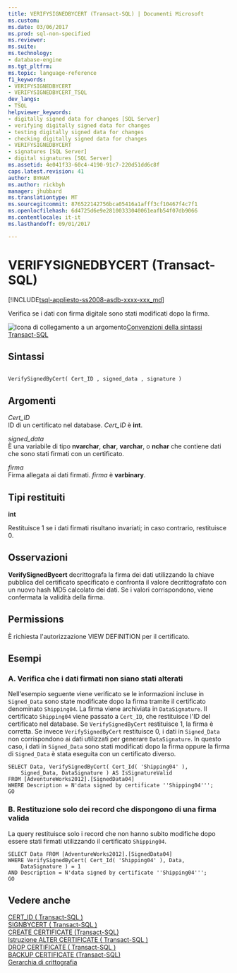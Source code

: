 ```yaml
---
title: VERIFYSIGNEDBYCERT (Transact-SQL) | Documenti Microsoft
ms.custom: 
ms.date: 03/06/2017
ms.prod: sql-non-specified
ms.reviewer: 
ms.suite: 
ms.technology:
- database-engine
ms.tgt_pltfrm: 
ms.topic: language-reference
f1_keywords:
- VERIFYSIGNEDBYCERT
- VERIFYSIGNEDBYCERT_TSQL
dev_langs:
- TSQL
helpviewer_keywords:
- digitally signed data for changes [SQL Server]
- verifying digitally signed data for changes
- testing digitally signed data for changes
- checking digitally signed data for changes
- VERIFYSIGNEDBYCERT
- signatures [SQL Server]
- digital signatures [SQL Server]
ms.assetid: 4e041f33-60c4-4190-91c7-220d51dd6c8f
caps.latest.revision: 41
author: BYHAM
ms.author: rickbyh
manager: jhubbard
ms.translationtype: MT
ms.sourcegitcommit: 876522142756bca05416a1afff3cf10467f4c7f1
ms.openlocfilehash: 6d4725d6e9e28100333040061eafb54f07db9066
ms.contentlocale: it-it
ms.lasthandoff: 09/01/2017

---
```

# <a name="verifysignedbycert-transact-sql"></a>VERIFYSIGNEDBYCERT (Transact-SQL)
[!INCLUDE[tsql-appliesto-ss2008-asdb-xxxx-xxx_md](../../includes/tsql-appliesto-ss2008-asdb-xxxx-xxx-md.md)]

  Verifica se i dati con firma digitale sono stati modificati dopo la firma.  
  
 ![Icona di collegamento a un argomento](../../database-engine/configure-windows/media/topic-link.gif "Icona di collegamento a un argomento")[Convenzioni della sintassi Transact-SQL](../../t-sql/language-elements/transact-sql-syntax-conventions-transact-sql.md)  
  
## <a name="syntax"></a>Sintassi  
  
```  
  
VerifySignedByCert( Cert_ID , signed_data , signature )  
```  
  
## <a name="arguments"></a>Argomenti  
 *Cert_ID*  
 ID di un certificato nel database. *Cert_ID* è **int**.  
  
 *signed_data*  
 È una variabile di tipo **nvarchar**, **char**, **varchar**, o **nchar** che contiene dati che sono stati firmati con un certificato.  
  
 *firma*  
 Firma allegata ai dati firmati. *firma* è **varbinary**.  
  
## <a name="return-types"></a>Tipi restituiti  
 **int**  
  
 Restituisce 1 se i dati firmati risultano invariati; in caso contrario, restituisce 0.  
  
## <a name="remarks"></a>Osservazioni  
 **VerifySignedBycert** decrittografa la firma dei dati utilizzando la chiave pubblica del certificato specificato e confronta il valore decrittografato con un nuovo hash MD5 calcolato dei dati. Se i valori corrispondono, viene confermata la validità della firma.  
  
## <a name="permissions"></a>Permissions  
 È richiesta l'autorizzazione VIEW DEFINITION per il certificato.  
  
## <a name="examples"></a>Esempi  
  
### <a name="a-verifying-that-signed-data-has-not-been-tampered-with"></a>A. Verifica che i dati firmati non siano stati alterati  
 Nell'esempio seguente viene verificato se le informazioni incluse in `Signed_Data` sono state modificate dopo la firma tramite il certificato denominato `Shipping04`. La firma viene archiviata in `DataSignature`. Il certificato `Shipping04` viene passato a `Cert_ID`, che restituisce l'ID del certificato nel database. Se `VerifySignedByCert` restituisce 1, la firma è corretta. Se invece `VerifySignedByCert` restituisce 0, i dati in `Signed_Data` non corrispondono ai dati utilizzati per generare `DataSignature`. In questo caso, i dati in `Signed_Data` sono stati modificati dopo la firma oppure la firma di `Signed_Data` è stata eseguita con un certificato diverso.  
  
```  
SELECT Data, VerifySignedByCert( Cert_Id( 'Shipping04' ),  
    Signed_Data, DataSignature ) AS IsSignatureValid  
FROM [AdventureWorks2012].[SignedData04]   
WHERE Description = N'data signed by certificate ''Shipping04''';  
GO  
```  
  
### <a name="b-returning-only-records-that-have-a-valid-signature"></a>B. Restituzione solo dei record che dispongono di una firma valida  
 La query restituisce solo i record che non hanno subito modifiche dopo essere stati firmati utilizzando il certificato `Shipping04`.  
  
```  
SELECT Data FROM [AdventureWorks2012].[SignedData04]   
WHERE VerifySignedByCert( Cert_Id( 'Shipping04' ), Data,   
    DataSignature ) = 1   
AND Description = N'data signed by certificate ''Shipping04''';  
GO  
```  
  
## <a name="see-also"></a>Vedere anche  
 [CERT_ID &#40; Transact-SQL &#41;](../../t-sql/functions/cert-id-transact-sql.md)   
 [SIGNBYCERT &#40; Transact-SQL &#41;](../../t-sql/functions/signbycert-transact-sql.md)   
 [CREATE CERTIFICATE &#40;Transact-SQL&#41;](../../t-sql/statements/create-certificate-transact-sql.md)   
 [Istruzione ALTER CERTIFICATE &#40; Transact-SQL &#41;](../../t-sql/statements/alter-certificate-transact-sql.md)   
 [DROP CERTIFICATE &#40; Transact-SQL &#41;](../../t-sql/statements/drop-certificate-transact-sql.md)   
 [BACKUP CERTIFICATE &#40;Transact-SQL&#41;](../../t-sql/statements/backup-certificate-transact-sql.md)   
 [Gerarchia di crittografia](../../relational-databases/security/encryption/encryption-hierarchy.md)  
  
  
